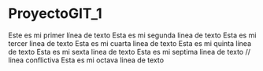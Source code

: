 # ProyectoGIT_1
Este es mi primer línea de texto
Esta es mi segunda linea de texto
Esta es mi tercer linea de texto
Esta es mi cuarta linea de texto
Esta es mi quinta línea de texto
Esta es mi sexta linea de texto
Esta es mi septima linea de texto // linea conflictiva
Esta es mi octava linea de texto


